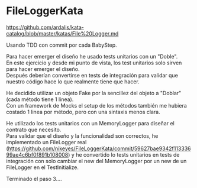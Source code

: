 # FileLoggerKata
https://github.com/ardalis/kata-catalog/blob/master/katas/File%20Logger.md

Usando TDD con commit por cada BabyStep.  

Para hacer emerger el diseño he usado tests unitarios con un "Doble".  
En este ejercicio y desde mi punto de vista, los test unitarios solo sirven para hacer emerger el diseño.  
Después deberían convertirse en tests de integración para validar que nuestro código hace lo que realmente tiene que hacer.

He decidido utilizar un objeto Fake por la sencillez del objeto a "Doblar" (cada método tiene 1 linea).  
Con un framework de Mocks el setup de los métodos también me hubiera costado 1 linea por método, pero con una sintaxis menos clara. 

He utilizado los tests unitarios con un MemoryLogger para diseñar el contrato que necesito.  
Para validar que el diseño y la funcionalidad son correctos, he implementado un FileLogger real (https://github.com/nikeyes/FileLoggerKata/commit/59627bae9342f11333699ae4c6bf0f891b108008) y he convertido lo tests unitarios en tests de integración con solo cambiar el new del MemoryLogger por un new de un FileLogger en el TestInitialize.


Terminado el paso 3....
